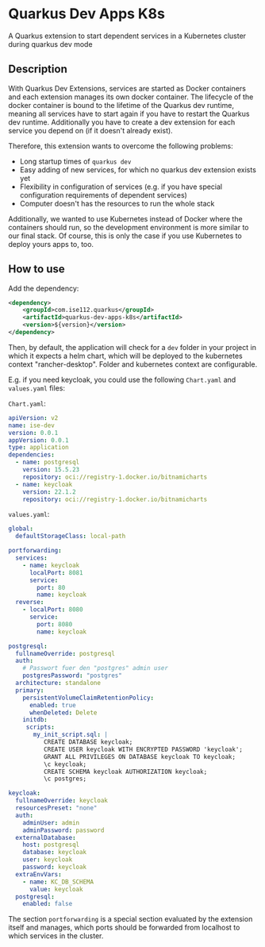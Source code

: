 # Quarkus Dev Apps K8s

A Quarkus extension to start dependent services in a Kubernetes cluster during quarkus dev mode

## Description

With Quarkus Dev Extensions, services are started as Docker containers and each extension manages its own docker container. The lifecycle of the docker container is bound to the lifetime of the Quarkus dev runtime, meaning all services have to start again if you have to restart the Quarkus dev runtime. Additionally you have to create a dev extension for each service you depend on (if it doesn't already exist).

Therefore, this extension wants to overcome the following problems:

- Long startup times of `quarkus dev`
- Easy adding of new services, for which no quarkus dev extension exists yet
- Flexibility in configuration of services (e.g. if you have special configuration requirements of dependent services)
- Computer doesn't has the resources to run the whole stack

Additionally, we wanted to use Kubernetes instead of Docker where the containers should run, so the development environment is more similar to our final stack. Of course, this is only the case if you use Kubernetes to deploy yours apps to, too.

## How to use

Add the dependency:

```xml
<dependency>
    <groupId>com.ise112.quarkus</groupId>
    <artifactId>quarkus-dev-apps-k8s</artifactId>
    <version>${version}</version>
</dependency>
```

Then, by default, the application will check for a `dev` folder in your project in which it expects a helm chart, which will be deployed to the kubernetes context "rancher-desktop". Folder and kubernetes context are configurable.

E.g. if you need keycloak, you could use the following `Chart.yaml` and `values.yaml` files:

`Chart.yaml`:

```yaml
apiVersion: v2
name: ise-dev
version: 0.0.1
appVersion: 0.0.1
type: application
dependencies:
  - name: postgresql
    version: 15.5.23
    repository: oci://registry-1.docker.io/bitnamicharts
  - name: keycloak
    version: 22.1.2
    repository: oci://registry-1.docker.io/bitnamicharts
```

`values.yaml`:

```yaml
global:
  defaultStorageClass: local-path

portforwarding:
  services:
    - name: keycloak
      localPort: 8081
      service:
        port: 80
        name: keycloak
  reverse: 
    - localPort: 8080
      service:
        port: 8080
        name: keycloak

postgresql:
  fullnameOverride: postgresql
  auth:
    # Passwort fuer den "postgres" admin user
    postgresPassword: "postgres"
  architecture: standalone
  primary:
    persistentVolumeClaimRetentionPolicy:
      enabled: true
      whenDeleted: Delete
    initdb:
     scripts:
       my_init_script.sql: |
          CREATE DATABASE keycloak;
          CREATE USER keycloak WITH ENCRYPTED PASSWORD 'keycloak';
          GRANT ALL PRIVILEGES ON DATABASE keycloak TO keycloak;
          \c keycloak;
          CREATE SCHEMA keycloak AUTHORIZATION keycloak;
          \c postgres;

keycloak:
  fullnameOverride: keycloak
  resourcesPreset: "none"
  auth:
    adminUser: admin
    adminPassword: password
  externalDatabase:
    host: postgresql
    database: keycloak
    user: keycloak
    password: keycloak
  extraEnvVars:
    - name: KC_DB_SCHEMA
      value: keycloak
  postgresql:
    enabled: false
```

The section `portforwarding` is a special section evaluated by the extension itself and manages, which ports should be forwarded from localhost to which services in the cluster.




